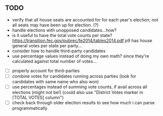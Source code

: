 ## TODO

- verify that all house seats are accounted for for each year's election;
	not all seats may have been up for election. (?)
- handle elections with unopposed candidates...how?
- is it useful to have the total vote counts per state?
	https://transition.fec.gov/pubrec/fe2014/tables2014.pdf
	p9 has house general votes per state per party...
- consider how to handle third-party candidates
- use percentage values instead of doing my own math?
	since they're calculated against total number of votes...

- [ ] properly account for third-parties
- [ ] combine votes for candidates running across parties
	(look for candidates with same name who also won)
- [ ] use percentages instead of summing vote counts,
	if avail across all elections (might not be!)
	(could also use "District Votes marker in [TOTAL VOTES] column")
- [ ] check back through older election results to see how much i can parse programmatically
